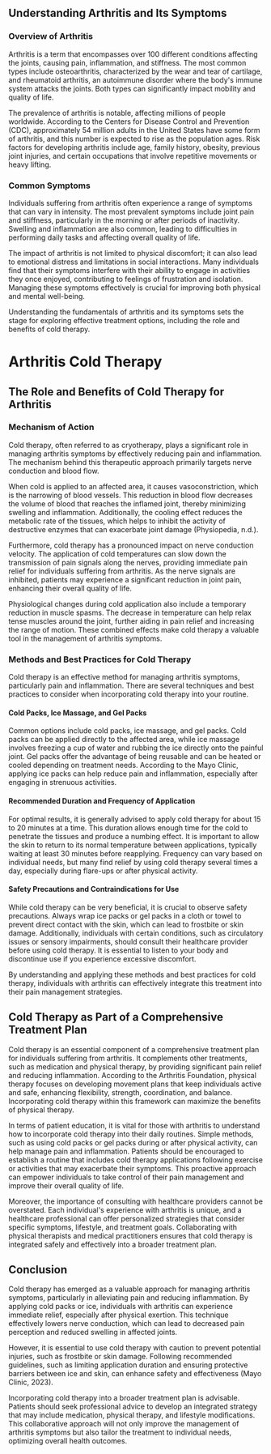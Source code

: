 ## Understanding Arthritis and Its Symptoms

### Overview of Arthritis
Arthritis is a term that encompasses over 100 different conditions affecting the joints, causing pain, inflammation, and stiffness. The most common types include osteoarthritis, characterized by the wear and tear of cartilage, and rheumatoid arthritis, an autoimmune disorder where the body's immune system attacks the joints. Both types can significantly impact mobility and quality of life.

The prevalence of arthritis is notable, affecting millions of people worldwide. According to the Centers for Disease Control and Prevention (CDC), approximately 54 million adults in the United States have some form of arthritis, and this number is expected to rise as the population ages. Risk factors for developing arthritis include age, family history, obesity, previous joint injuries, and certain occupations that involve repetitive movements or heavy lifting.

### Common Symptoms
Individuals suffering from arthritis often experience a range of symptoms that can vary in intensity. The most prevalent symptoms include joint pain and stiffness, particularly in the morning or after periods of inactivity. Swelling and inflammation are also common, leading to difficulties in performing daily tasks and affecting overall quality of life.

The impact of arthritis is not limited to physical discomfort; it can also lead to emotional distress and limitations in social interactions. Many individuals find that their symptoms interfere with their ability to engage in activities they once enjoyed, contributing to feelings of frustration and isolation. Managing these symptoms effectively is crucial for improving both physical and mental well-being.

Understanding the fundamentals of arthritis and its symptoms sets the stage for exploring effective treatment options, including the role and benefits of cold therapy.

# Arthritis Cold Therapy

## The Role and Benefits of Cold Therapy for Arthritis

### Mechanism of Action
Cold therapy, often referred to as cryotherapy, plays a significant role in managing arthritis symptoms by effectively reducing pain and inflammation. The mechanism behind this therapeutic approach primarily targets nerve conduction and blood flow.

When cold is applied to an affected area, it causes vasoconstriction, which is the narrowing of blood vessels. This reduction in blood flow decreases the volume of blood that reaches the inflamed joint, thereby minimizing swelling and inflammation. Additionally, the cooling effect reduces the metabolic rate of the tissues, which helps to inhibit the activity of destructive enzymes that can exacerbate joint damage (Physiopedia, n.d.).

Furthermore, cold therapy has a pronounced impact on nerve conduction velocity. The application of cold temperatures can slow down the transmission of pain signals along the nerves, providing immediate pain relief for individuals suffering from arthritis. As the nerve signals are inhibited, patients may experience a significant reduction in joint pain, enhancing their overall quality of life.

Physiological changes during cold application also include a temporary reduction in muscle spasms. The decrease in temperature can help relax tense muscles around the joint, further aiding in pain relief and increasing the range of motion. These combined effects make cold therapy a valuable tool in the management of arthritis symptoms.

### Methods and Best Practices for Cold Therapy
Cold therapy is an effective method for managing arthritis symptoms, particularly pain and inflammation. There are several techniques and best practices to consider when incorporating cold therapy into your routine.

#### Cold Packs, Ice Massage, and Gel Packs
Common options include cold packs, ice massage, and gel packs. Cold packs can be applied directly to the affected area, while ice massage involves freezing a cup of water and rubbing the ice directly onto the painful joint. Gel packs offer the advantage of being reusable and can be heated or cooled depending on treatment needs. According to the Mayo Clinic, applying ice packs can help reduce pain and inflammation, especially after engaging in strenuous activities.

#### Recommended Duration and Frequency of Application
For optimal results, it is generally advised to apply cold therapy for about 15 to 20 minutes at a time. This duration allows enough time for the cold to penetrate the tissues and produce a numbing effect. It is important to allow the skin to return to its normal temperature between applications, typically waiting at least 30 minutes before reapplying. Frequency can vary based on individual needs, but many find relief by using cold therapy several times a day, especially during flare-ups or after physical activity.

#### Safety Precautions and Contraindications for Use
While cold therapy can be very beneficial, it is crucial to observe safety precautions. Always wrap ice packs or gel packs in a cloth or towel to prevent direct contact with the skin, which can lead to frostbite or skin damage. Additionally, individuals with certain conditions, such as circulatory issues or sensory impairments, should consult their healthcare provider before using cold therapy. It is essential to listen to your body and discontinue use if you experience excessive discomfort.

By understanding and applying these methods and best practices for cold therapy, individuals with arthritis can effectively integrate this treatment into their pain management strategies. 

## Cold Therapy as Part of a Comprehensive Treatment Plan
Cold therapy is an essential component of a comprehensive treatment plan for individuals suffering from arthritis. It complements other treatments, such as medication and physical therapy, by providing significant pain relief and reducing inflammation. According to the Arthritis Foundation, physical therapy focuses on developing movement plans that keep individuals active and safe, enhancing flexibility, strength, coordination, and balance. Incorporating cold therapy within this framework can maximize the benefits of physical therapy.

In terms of patient education, it is vital for those with arthritis to understand how to incorporate cold therapy into their daily routines. Simple methods, such as using cold packs or gel packs during or after physical activity, can help manage pain and inflammation. Patients should be encouraged to establish a routine that includes cold therapy applications following exercise or activities that may exacerbate their symptoms. This proactive approach can empower individuals to take control of their pain management and improve their overall quality of life.

Moreover, the importance of consulting with healthcare providers cannot be overstated. Each individual's experience with arthritis is unique, and a healthcare professional can offer personalized strategies that consider specific symptoms, lifestyle, and treatment goals. Collaborating with physical therapists and medical practitioners ensures that cold therapy is integrated safely and effectively into a broader treatment plan.

## Conclusion
Cold therapy has emerged as a valuable approach for managing arthritis symptoms, particularly in alleviating pain and reducing inflammation. By applying cold packs or ice, individuals with arthritis can experience immediate relief, especially after physical exertion. This technique effectively lowers nerve conduction, which can lead to decreased pain perception and reduced swelling in affected joints.

However, it is essential to use cold therapy with caution to prevent potential injuries, such as frostbite or skin damage. Following recommended guidelines, such as limiting application duration and ensuring protective barriers between ice and skin, can enhance safety and effectiveness (Mayo Clinic, 2023).

Incorporating cold therapy into a broader treatment plan is advisable. Patients should seek professional advice to develop an integrated strategy that may include medication, physical therapy, and lifestyle modifications. This collaborative approach will not only improve the management of arthritis symptoms but also tailor the treatment to individual needs, optimizing overall health outcomes.